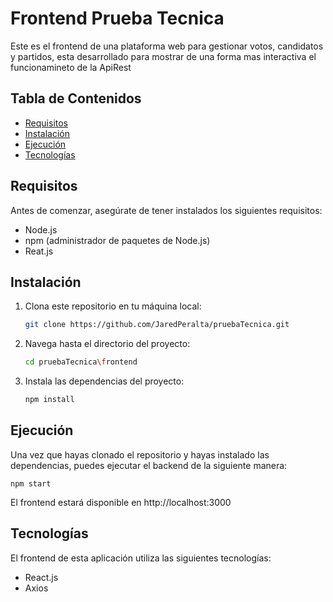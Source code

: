 # Frontend Prueba Tecnica

Este es el frontend de una plataforma web para gestionar votos, candidatos y partidos, esta desarrollado para mostrar de una forma mas interactiva el funcionamineto de la ApiRest 

## Tabla de Contenidos

- [Requisitos](#requisitos)
- [Instalación](#instalación)
- [Ejecución](#ejecución)
- [Tecnologías](#tecnologías)

## Requisitos

Antes de comenzar, asegúrate de tener instalados los siguientes requisitos:

- Node.js
- npm (administrador de paquetes de Node.js)
- Reat.js

## Instalación

1. Clona este repositorio en tu máquina local:

   ```bash
   git clone https://github.com/JaredPeralta/pruebaTecnica.git

2. Navega hasta el directorio del proyecto:

   ```bash
   cd pruebaTecnica\frontend

3. Instala las dependencias del proyecto:

   ```bash
   npm install

## Ejecución
Una vez que hayas clonado el repositorio y hayas instalado las dependencias, puedes ejecutar el backend de la siguiente manera:

    npm start

El frontend estará disponible en http://localhost:3000

## Tecnologías
El frontend de esta aplicación utiliza las siguientes tecnologías:

- React.js
- Axios

